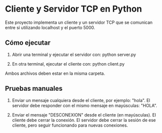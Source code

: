# Cliente y Servidor TCP en Python

Este proyecto implementa un cliente y un servidor TCP que se comunican entre sí utilizando localhost y el puerto 5000.

## Cómo ejecutar

1. Abrir una terminal y ejecutar el servidor con:
   python server.py

2. En otra terminal, ejecutar el cliente con:
   python client.py

Ambos archivos deben estar en la misma carpeta.

## Pruebas manuales

1. Enviar un mensaje cualquiera desde el cliente, por ejemplo: "hola".
   El servidor debe responder con el mismo mensaje en mayúsculas: "HOLA".

2. Enviar el mensaje "DESCONEXION" desde el cliente (en mayúsculas).
   El cliente debe cerrar la conexión.
   El servidor debe cerrar la sesión de ese cliente, pero seguir funcionando para nuevas conexiones.
